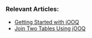 ### Relevant Articles:

- [Getting Started with jOOQ](https://www.baeldung.com/jooq-intro)
- [Join Two Tables Using jOOQ](https://www.baeldung.com/jooq-join-two-tables)
